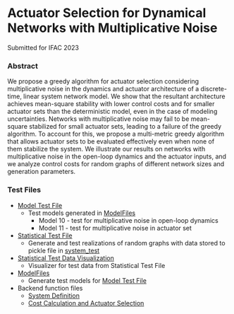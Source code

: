 # Actuator Selection for Dynamical Networks with Multiplicative Noise

Submitted for IFAC 2023

### Abstract
We propose a greedy algorithm for actuator selection considering multiplicative noise in the dynamics and actuator architecture of a discrete-time, linear system network model. We show that the resultant architecture achieves mean-square stability with lower control costs and for smaller actuator sets than the deterministic model, even in the case of modeling uncertainties. Networks with multiplicative noise may fail to be mean-square stabilized for small actuator sets, leading to a failure of the greedy algorithm. To account for this, we propose a multi-metric greedy algorithm that allows actuator sets to be evaluated effectively even when none of them stabilize the system. We illustrate our results on networks with multiplicative noise in the open-loop dynamics and the actuator inputs, and we analyze control costs for random graphs of different network sizes and generation parameters.

### Test Files
- [Model Test File](ActuatorSelection_Test3_2.ipynb)
    - Test models generated in [ModelFiles](ModelFiles.ipynb)
      - Model 10 - test for multiplicative noise in open-loop dynamics
      - Model 11 - test for multiplicative noise in actuator set
- [Statistical Test File](ActuatorSelection_Test4_2.ipynb)
    - Generate and test realizations of random graphs with data stored to pickle file in [system_test](system_test)
- [Statistical Test Data Visualization](ActuatorSelection_Test4_3.ipynb)
    - Visualizer for test data from Statistical Test File
- [ModelFiles](ModelFiles.ipynb)
    - Generate test models for [Model Test File](ActuatorSelection_Test3_2.ipynb)
- Backend function files
    - [System Definition](functionfile_system_definition.py)
    - [Cost Calculation and Actuator Selection](functionfile_system_mplcost.py)
